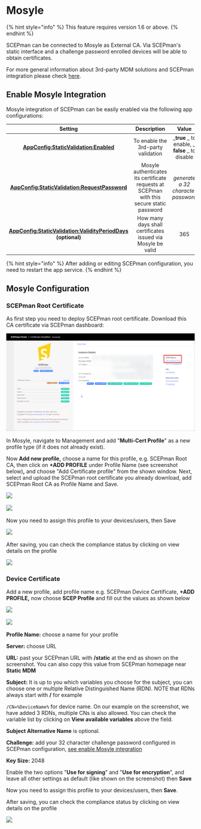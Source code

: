 # Mosyle

{% hint style="info" %}
This feature requires version 1.6 or above.
{% endhint %}

SCEPman can be connected to Mosyle as External CA. Via SCEPman's static interface and a challenge password enrolled devices will be able to obtain certificates.&#x20;

For more general information about 3rd-party MDM solutions and SCEPman integration please check [here](other-1/static-certificates.md).

## Enable Mosyle Integration

Mosyle integration of SCEPman can be easily enabled via the following app configurations:

|                                                                                                                                     Setting                                                                                                                                    |                                        Description                                        |                      Value                      |
| :----------------------------------------------------------------------------------------------------------------------------------------------------------------------------------------------------------------------------------------------------------------------------: | :---------------------------------------------------------------------------------------: | :---------------------------------------------: |
|                                                        ****[**AppConfig:StaticValidation:Enabled**](../scepman-configuration/optional/application-settings/static-validation.md#appconfig-staticvalidation-enabled)****                                                        |                             To enable the 3rd-party validation                            | _**true** _ to enable, _ **false** _ to disable |
|                                                ****[**AppConfig:StaticValidation:RequestPassword**](../scepman-configuration/optional/application-settings/static-validation.md#appconfig-staticvalidation-requestpassword)****                                                | Mosyle authenticates its certificate requests at SCEPman with this secure static password |        _generate a 32 character password_       |
| <p><strong></strong><a href="../scepman-configuration/optional/application-settings/static-validation.md#appconfig-staticvalidation-validityperioddays"><strong>AppConfig:StaticValidation:ValidityPeriodDays</strong></a><strong></strong><br><strong>(optional)</strong></p> |                How many days shall certificates issued via Mosyle be valid                |                       365                       |

{% hint style="info" %}
After adding or editing SCEPman configuration, you need to restart the app service.&#x20;
{% endhint %}

## Mosyle Configuration

### SCEPman Root Certificate

As first step you need to deploy SCEPman root certificate. Download this CA certificate via SCEPman dashboard:

![](<../.gitbook/assets/SCEPmanHomePage (1) (1) (1) (1) (1) (1) (1) (1) (1) (1) (1) (2).png>)

In Mosyle, navigate to Management and add "**Multi-Cert Profile**" as a new profile type (if it does not already exist).

Now **Add new profile,** choose a name for this profile, e.g. SCEPman Root CA, then click on **+ADD PROFILE** under Profile Name (see screenshot below)**,** and choose "Add Certificate profile" from the shown window. Next, select and upload the SCEPman root certificate you already download, add SCEPman Root CA as Profile Name and Save.

![](<../.gitbook/assets/2022-07-25 09\_56\_09-Glueckkanja GAB and 1 more page - Work - Microsoft​ Edge.png>)

![](<../.gitbook/assets/2022-07-25 10\_04\_49-Window.png>)

Now you need to assign this profile to your devices/users, then Save

![](<../.gitbook/assets/2022-07-25 10\_07\_23-Window.png>)

After saving, you can check the compliance status by clicking on view details on the profile

![](<../.gitbook/assets/2022-07-25 10\_10\_27-Window.png>)

### Device Certificate

Add a new profile, add profile name e.g. SCEPman Device Certificate, **+ADD PROFILE,** now choose **SCEP Profile** and fill out the values as shown below

![](<../.gitbook/assets/2022-07-25 11\_41\_51.png>)

![](<../.gitbook/assets/2022-07-25 11\_29\_43.png>)

**Profile Name:** choose a name for your profile

**Server:** choose URL

**URL:** past your SCEPman URL with **/static** at the end as shown on the screenshot. You can also copy this value from SCEPman homepage near **Static MDM**

**Subject:** It is up to you which variables you choose for the subject, you can choose one or multiple Relative Distinguished Name (RDN). NOTE that RDNs always start with **/** for example

`/CN=%DeviceName%` for device name. On our example on the screenshot, we have added 3 RDNs, multiple CNs is also allowed. You can check the variable list by clicking on **View available variables** above the field.

**Subject Alternative Name** is optional.

**Challenge:** add your 32 character challenge password configured in SCEPman configuration, [see enable Mosyle integration](mosyle.md#enable-mosyle-integration)

**Key Size:** 2048

Enable the two options "**Use for signing**" and "**Use for encryption**", and leave all other settings as default (like shown on the screenshot) then **Save**&#x20;

Now you need to assign this profile to your devices/users, then **Save**.

After saving, you can check the compliance status by clicking on view details on the profile

![](<../.gitbook/assets/2022-07-25 11\_55\_57-Window.png>)
